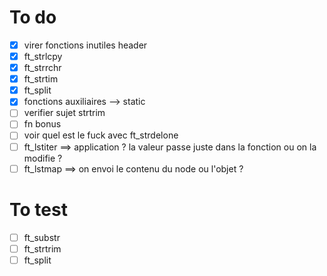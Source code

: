 # To do

- [x] virer fonctions inutiles header
- [x] ft_strlcpy
- [x] ft_strrchr
- [x] ft_strtim
- [x] ft_split
- [x] fonctions auxiliaires --> static
- [ ] verifier sujet strtrim
- [ ] fn bonus
- [ ] voir quel est le fuck avec ft_strdelone
- [ ] ft_lstiter ==> application ? la valeur passe juste dans la fonction ou on la modifie ?
- [ ] ft_lstmap ==> on envoi le contenu du node ou l'objet ?

# To test
- [ ] ft_substr
- [ ] ft_strtrim
- [ ] ft_split
